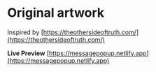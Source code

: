 # Original artwork
Inspired by [https://theothersideoftruth.com/](https://theothersideoftruth.com/)

**Live Preview** [https://messagepopup.netlify.app](https://messagepopup.netlify.app)

